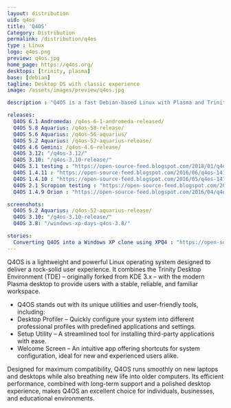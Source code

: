 ```yaml
---
layout: distribution
uid: q4os
title: 'Q4OS'
Category: Distribution
permalink: /distribution/q4os
type : Linux
logo: q4os.png
preview: q4os.jpg
home_page: https://q4os.org/
desktops: [trinity, plasma]
base: [debian]
tagline: Desktop OS with classic experience
image: /assets/images/preview/q4os.jpg

description : "Q4OS is a fast Debian-based Linux with Plasma and Trinity desktops, offering a stable, lightweight and familiar experience for all users."

releases:
  Q4OS 6.1 Andromeda: /q4os-6-1-andromeda-released/
  Q4OS 5.8 Aquarius: /q4os-58-release/
  Q4OS 5.6 Aquarius: /q4os-56-aquarius/
  Q4OS 5.2 Aquarius: /q4os-52-aquarius-release/
  Q4OS 4.6 Gemini: /q4os-4.6-release/
  Q4OS 3.12: "/q4os-3.12/"
  Q4OS 3.10: "/q4os-3.10-release/"
  Q4OS 3.1 testing : "https://open-source-feed.blogspot.com/2018/01/q4os-31-testing-image-released-based-on.html"
  Q4OS 1.4.11 : "https://open-source-feed.blogspot.com/2016/06/q4os-1411-released-with-improved-nvidia.html"
  Q4OS 1.4.10 : "https://open-source-feed.blogspot.com/2016/05/q4os-1410-orion-released-with-improved.html"
  Q4OS 2.1 Scropion testing : "https://open-source-feed.blogspot.com/2016/04/q4os-21-scorpion-testing-image-is.html"
  Q4OS 1.4.9 Orion : "https://open-source-feed.blogspot.com/2016/04/q4os-149-orion-released.html"

screenshots:
  Q4OS 5.2 Aquarius: /q4os-52-aquarius-release/
  Q4OS 3.10: "/q4os-3.10-release/"
  Q4OS 3.8: "/windows-xp-days-q4os-3.8/"

stories:
  Converting Q4OS into a Windows XP clone using XPQ4 : "https://open-source-feed.blogspot.com/2016/04/converting-q4os-into-windows-xp-clone.html"
---
```


Q4OS is a lightweight and powerful Linux operating system designed to deliver a rock-solid user experience. It combines the Trinity Desktop Environment (TDE) – originally forked from KDE 3.x – with the modern Plasma desktop to provide users with a stable, reliable, and familiar workspace.

- Q4OS stands out with its unique utilities and user-friendly tools, including:
- Desktop Profiler – Quickly configure your system into different professional profiles with predefined applications and settings.
- Setup Utility – A streamlined tool for installing third-party applications with ease.
- Welcome Screen – An intuitive app offering shortcuts for system configuration, ideal for new and experienced users alike.

Designed for maximum compatibility, Q4OS runs smoothly on new laptops and desktops while also breathing new life into older computers. Its efficient performance, combined with long-term support and a polished desktop experience, makes Q4OS an excellent choice for individuals, businesses, and educational environments.